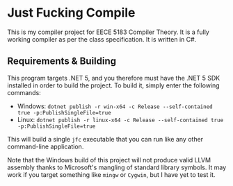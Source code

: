 # Just Fucking Compile
This is my compiler project for EECE 5183 Compiler Theory. It is a fully working compiler as per the class specification. It is written in C#.
## Requirements & Building
This program targets .NET 5, and you therefore must have the .NET 5 SDK installed in order to build the project. To build it, simply enter the following commands:  
- Windows: `dotnet publish -r win-x64 -c Release --self-contained true -p:PublishSingleFile=true`
- Linux: `dotnet publish -r linux-x64 -c Release --self-contained true -p:PublishSingleFile=true`

This will build a single `jfc` executable that you can run like any other command-line application.

Note that the Windows build of this project will not produce valid LLVM assembly thanks to Microsoft's mangling of standard library symbols. It may work if you target something like `mingw` or `Cygwin`, but I have yet to test it.
